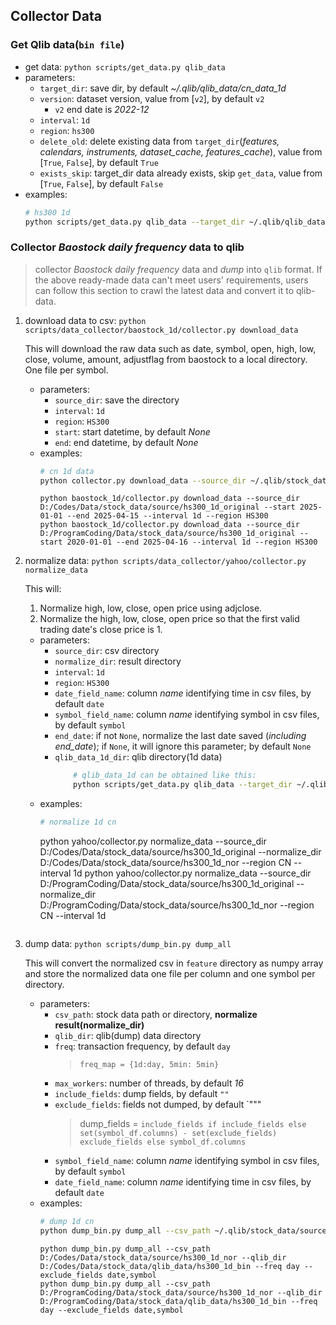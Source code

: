 ## Collector Data

### Get Qlib data(`bin file`)

  - get data: `python scripts/get_data.py qlib_data`
  - parameters:
    - `target_dir`: save dir, by default *~/.qlib/qlib_data/cn_data_1d*
    - `version`: dataset version, value from [`v2`], by default `v2`
      - `v2` end date is *2022-12*
    - `interval`: `1d`
    - `region`: `hs300`
    - `delete_old`: delete existing data from `target_dir`(*features, calendars, instruments, dataset_cache, features_cache*), value from [`True`, `False`], by default `True`
    - `exists_skip`: target_dir data already exists, skip `get_data`, value from [`True`, `False`], by default `False`
  - examples:
    ```bash
    # hs300 1d
    python scripts/get_data.py qlib_data --target_dir ~/.qlib/qlib_data/hs300_data_1d --region hs300 --interval 1d
    ```
    
### Collector *Baostock daily frequency* data to qlib
> collector *Baostock daily frequency* data and *dump* into `qlib` format.
> If the above ready-made data can't meet users' requirements, users can follow this section to crawl the latest data and convert it to qlib-data.
  1. download data to csv: `python scripts/data_collector/baostock_1d/collector.py download_data`
     
     This will download the raw data such as date, symbol, open, high, low, close, volume, amount, adjustflag from baostock to a local directory. One file per symbol.
     - parameters:
          - `source_dir`: save the directory
          - `interval`: `1d`
          - `region`: `HS300`
          - `start`: start datetime, by default *None*
          - `end`: end datetime, by default *None*
     - examples:
          ```bash
          # cn 1d data
          python collector.py download_data --source_dir ~/.qlib/stock_data/source/hs300_1d_original --start 2022-01-01 --end 2022-01-30 --interval 1d --region HS300
          ```
          ```
          python baostock_1d/collector.py download_data --source_dir D:/Codes/Data/stock_data/source/hs300_1d_original --start 2025-01-01 --end 2025-04-15 --interval 1d --region HS300
          python baostock_1d/collector.py download_data --source_dir D:/ProgramCoding/Data/stock_data/source/hs300_1d_original --start 2020-01-01 --end 2025-04-16 --interval 1d --region HS300
          ```
  2. normalize data: `python scripts/data_collector/yahoo/collector.py normalize_data`
     
     This will:
     1. Normalize high, low, close, open price using adjclose.
     2. Normalize the high, low, close, open price so that the first valid trading date's close price is 1. 
     - parameters:
          - `source_dir`: csv directory
          - `normalize_dir`: result directory
          - `interval`: `1d`
          - `region`: `HS300`
          - `date_field_name`: column *name* identifying time in csv files, by default `date`
          - `symbol_field_name`: column *name* identifying symbol in csv files, by default `symbol`
          - `end_date`: if not `None`, normalize the last date saved (*including end_date*); if `None`, it will ignore this parameter; by default `None`
          - `qlib_data_1d_dir`: qlib directory(1d data)
            ```bash
                # qlib_data_1d can be obtained like this:
                python scripts/get_data.py qlib_data --target_dir ~/.qlib/qlib_data/cn_data --interval 1d --region cn --version v3
            ```
      - examples:
        ```bash
        # normalize 1d cn
        ```
        python yahoo/collector.py normalize_data --source_dir D:/Codes/Data/stock_data/source/hs300_1d_original --normalize_dir D:/Codes/Data/stock_data/source/hs300_1d_nor --region CN --interval 1d
        python yahoo/collector.py normalize_data --source_dir D:/ProgramCoding/Data/stock_data/source/hs300_1d_original --normalize_dir D:/ProgramCoding/Data/stock_data/source/hs300_1d_nor --region CN --interval 1d
        ```
  3. dump data: `python scripts/dump_bin.py dump_all`
    
     This will convert the normalized csv in `feature` directory as numpy array and store the normalized data one file per column and one symbol per directory. 
    
     - parameters:
       - `csv_path`: stock data path or directory, **normalize result(normalize_dir)**
       - `qlib_dir`: qlib(dump) data directory
       - `freq`: transaction frequency, by default `day`
         > `freq_map = {1d:day, 5min: 5min}`
       - `max_workers`: number of threads, by default *16*
       - `include_fields`: dump fields, by default `""`
       - `exclude_fields`: fields not dumped, by default `"""
         > dump_fields = `include_fields if include_fields else set(symbol_df.columns) - set(exclude_fields) exclude_fields else symbol_df.columns`
       - `symbol_field_name`: column *name* identifying symbol in csv files, by default `symbol`
       - `date_field_name`: column *name* identifying time in csv files, by default `date`
     - examples:
       ```bash
       # dump 1d cn
       python dump_bin.py dump_all --csv_path ~/.qlib/stock_data/source/hs300_1d_nor --qlib_dir ~/.qlib/qlib_data/hs300_1d_bin --freq 1d --exclude_fields date,symbol
       ```
       ```
       python dump_bin.py dump_all --csv_path D:/Codes/Data/stock_data/source/hs300_1d_nor --qlib_dir D:/Codes/Data/stock_data/qlib_data/hs300_1d_bin --freq day --exclude_fields date,symbol
       python dump_bin.py dump_all --csv_path D:/ProgramCoding/Data/stock_data/source/hs300_1d_nor --qlib_dir D:/ProgramCoding/Data/stock_data/qlib_data/hs300_1d_bin --freq day --exclude_fields date,symbol
       ```